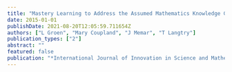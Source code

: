 ```yaml
---
title: "Mastery Learning to Address the Assumed Mathematics Knowledge Gap, Encourage Learning and Reflection, and Future-Proof Academic Performance"
date: 2015-01-01
publishDate: 2021-08-20T12:05:59.711654Z
authors: ["L Groen", "Mary Coupland", "J Memar", "T Langtry"]
publication_types: ["2"]
abstract: ""
featured: false
publication: "*International Journal of Innovation in Science and Mathematics Education*"
---
```


